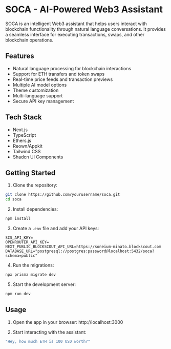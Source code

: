 # SOCA - AI-Powered Web3 Assistant

SOCA is an intelligent Web3 assistant that helps users interact with blockchain functionality through natural language conversations. It provides a seamless interface for executing transactions, swaps, and other blockchain operations.

## Features

-  Natural language processing for blockchain interactions
-  Support for ETH transfers and token swaps
-  Real-time price feeds and transaction previews
-  Multiple AI model options
-  Theme customization
-  Multi-language support
-  Secure API key management

## Tech Stack

-  Next.js
-  TypeScript
-  Ethers.js
-  Reown/Appkit
-  Tailwind CSS
-  Shadcn UI Components

## Getting Started

1. Clone the repository:

```bash
git clone https://github.com/yourusername/soca.git
cd soca
```

2. Install dependencies:

```bash
npm install
```

3. Create a `.env` file and add your API keys:

```
SCS_API_KEY=
OPENROUTER_API_KEY=
NEXT_PUBLIC_BLOCKSCOUT_API_URL=https://soneium-minato.blockscout.com
DATABASE_URL="postgresql://postgres:password@localhost:5432/soca?schema=public"
```

4. Run the migrations:

```bash
npx prisma migrate dev
```

5. Start the development server:

```bash
npm run dev
```

## Usage

1. Open the app in your browser:
   http://localhost:3000

2. Start interacting with the assistant:

```bash
"Hey, how much ETH is 100 USD worth?"
```
